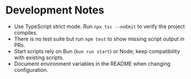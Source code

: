 # Development Notes

- Use TypeScript strict mode. Run `npx tsc --noEmit` to verify the project compiles.
- There is no test suite but run `npm test` to show missing script output in PRs.
- Start scripts rely on Bun (`bun run start`) or Node; keep compatibility with existing scripts.
- Document environment variables in the README when changing configuration.
